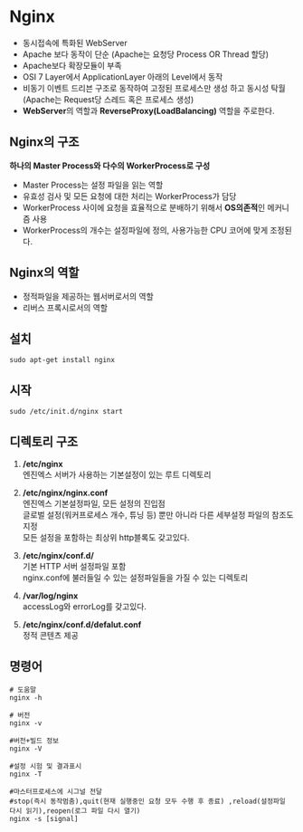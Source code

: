 # Nginx
- 동시접속에 특화된 WebServer
- Apache 보다 동작이 단순 (Apache는 요청당 Process OR Thread 할당)
- Apache보다 확장모듈이 부족
- OSI 7 Layer에서 ApplicationLayer 아래의 Level에서 동작
- 비동기 이벤트 드리븐 구조로 동작하여 고정된 프로세스만 생성 하고 동시성 탁월
  (Apache는 Request당 스레드 혹은 프로세스 생성)
- **WebServer**의 역할과 **ReverseProxy(LoadBalancing)** 역할을 주로한다.

## Nginx의 구조
**하나의 Master Process와 다수의 WorkerProcess로  구성**

- Master Process는 설정 파일을 읽는 역할
- 유효성 검사 및 모든 요청에 대한 처리는 WorkerProcess가 담당
- WorkerProcess 사이에 요청을 효율적으로 분배하기 위해서 **OS의존적**인 메커니즘 사용
- WorkerProcess의 개수는 설정파일에 정의, 사용가능한 CPU 코어에 맞게 조정된다.

## Nginx의 역할
- 정적파일을 제공하는 웹서버로서의 역할
- 리버스 프록시로서의 역할

## 설치
```shell
sudo apt-get install nginx
```
## 시작
```
sudo /etc/init.d/nginx start
```

## 디렉토리 구조
1. **/etc/nginx** <br>
엔진엑스 서버가 사용하는 기본설정이 있는 루트 디렉토리

2. **/etc/nginx/nginx.conf**<br>
엔진엑스 기본설정파일, 모든 설정의 진입점<br>
글로벌 설정(워커프로세스 개수, 튜닝 등) 뿐만 아니라 다른 세부설정 파일의 참조도 지정<br>
모든 설정을 포함하는 최상위 http블록도 갖고있다.

3. **/etc/nginx/conf.d/**<br>
기본 HTTP 서버 설정파일 포함 <br>
nginx.conf에 불러들일 수 있는 설정파일들을 가질 수 있는 디렉토리 

4. **/var/log/nginx**<br>
accessLog와 errorLog를 갖고있다.

5. **/etc/nginx/conf.d/defalut.conf**<br>
정적 콘텐츠 제공

## 명령어
```shell
# 도움말
nginx -h

# 버전
nginx -v

#버전+빌드 정보
nginx -V

#설정 시험 및 결과표시
nginx -T

#마스터프로세스에 시그널 전달
#stop(즉시 동작멈춤),quit(현재 실행중인 요청 모두 수행 후 종료) ,reload(설정파일 다시 읽기),reopen(로그 파일 다시 열기)
nginx -s [signal]

```
